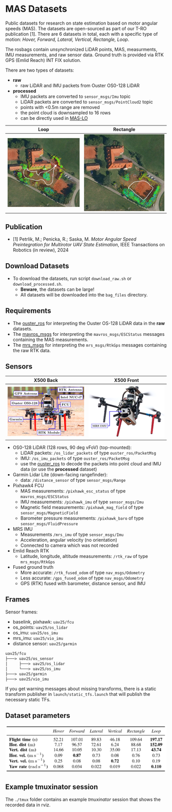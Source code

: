 # MAS Datasets

Public datasets for research on state estimation based on motor angular speeds (MAS).
The datasets are open-sourced as part of our T-RO publication [1].
There are 6 datasets in total, each with a specific type of motion: *Hover, Forward, Lateral, Vertical, Rectangle, Loop*.

The rosbags contain unsynchronized LiDAR points, MAS, measurments, IMU measurements, and raw sensor data. 
Ground truth is provided via RTK GPS (Emlid Reach) INT FIX solution.

There are two types of datasets:

- **raw**
  - raw LiDAR and IMU packets from Ouster OS0-128 LiDAR
- **processed**
  - IMU packets are converted to `sensor_msgs/Imu` topic
  - LiDAR packets are converted to `sensor_msgs/PointCloud2` topic
  - points with <0.5m range are removed 
  - the point cloud is downsampled to 16 rows
  - can be directly used in [MAS-LO](https://github.com/ctu-mrs/maslo)

| Loop                   | Rectangle                   |
| ---                    | ---                         |
| ![](.fig/map_loop.png) | ![](.fig/map_rectangle.png) |

## Publication

- [1] Petrlik, M.; Penicka, R.; Saska, M. *Motor Angular Speed Preintegration for Multirotor UAV State Estimation*, IEEE Transactions on Robotics (in review), 2024

## Download Datasets

- To download the datasets, run script `download_raw.sh` or `download_processed.sh`.
  - **Beware**, the datasets can be large!
  - All datasets will be downloaded into the `bag_files` directory.

## Requirements

- The [ouster_ros](https://github.com/ctu-mrs/ouster/) for interpreting the Ouster OS-128 LiDAR data in the **raw** datasets.
- The [mavros_msgs](https://github.com/mavlink/mavros) for interpreting the `mavros_msgs/ESCStatus` messages containing the MAS measurements.
- The [mrs_msgs](https://github.com/ctu-mrs/mrs_msgs) for interpreting the `mrs_msgs/RtkGps` messages containing the raw RTK data.

## Sensors
| X500 Back               | X500 Front               |
| ---                     | ---                      |
| ![](.fig/x500_back.png) | ![](.fig/x500_front.png) |

- OS0-128 LiDAR (128 rows, 90 deg vFoV) (top-mounted):
  - LiDAR packets: `/os_lidar_packets` of type `ouster_ros/PacketMsg`
  - IMU: `/os_imu_packets` of type `ouster_ros/PacketMsg`
  - use the [ouster_ros](https://github.com/ctu-mrs/ouster/) to decode the packets into point cloud and IMU data (or use the **processed** dataset)
- Garmin Lidar Lite (down-facing rangefinder):
  - data: `/distance_sensor` of type `sensor_msgs/Range`
- Pixhawk4 FCU
  - MAS measurements: `/pixhawk_esc_status` of type `mavros_msgs/ESCStatus`
  - IMU measurements: `/pixhawk_imu` of type `sensor_msgs/Imu`
  - Magnetic field measurements: `/pixhawk_mag_field` of type `sensor_msgs/MagneticField`
  - Barometer pressure measurements: `/pixhawk_baro` of type `sensor_msgs/FluidPressure`
- MRS IMU 
  - Measurements `/mrs_imu` of type `sensor_msgs/Imu`
  - Acceleration, angular velocity (no orientation)
  - Connected to camera which was not recorded
- Emlid Reach RTK
  - Latitude, longitude, altitude measurements: `/rtk_raw` of type `mrs_msgs/RtkGps`
- Fused ground truth
  - More accurate: `/rtk_fused_odom` of type `nav_msgs/Odometry`
  - Less accurate: `/gps_fused_odom` of type `nav_msgs/Odometry`
  - GPS (RTK) fused with barometer, distance sensor, and IMU
   
## Frames

Sensor frames:
- baselink, pixhawk: `uav25/fcu`
- os_points: `uav25/os_lidar`
- os_imu: `uav25/os_imu`
- mrs_imu: `uav25/vio_imu`
- distance sensor: `uav25/garmin`

```
uav25/fcu
├───> uav25/os_sensor
│     ├───> uav25/os_lidar
│     └───> uav25/os_imu
├───> uav25/garmin
├───> uav25/vio_imu
```

If you get warning messages about missing transforms, there is a static transform publisher in `launch/static_tfs.launch` that will publish the necessary static TFs.

## Dataset parameters

![](.fig/dataset_params.png)

## Example tmuxinator session

The `./tmux` folder contains an example _tmuxinator_ session that shows the recorded data in rviz.
